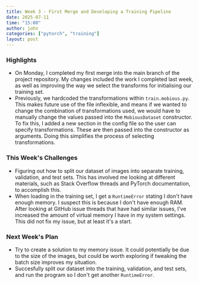 ```yaml
---
title: Week 3 - First Merge and Developing a Training Pipeline
date: 2025-07-11
time: "15:00"
author: john
categories: ["pytorch", "training"]
layout: post
---
```


### Highlights

- On Monday, I completed my first merge into the main branch of the project repository. My changes included the work I completed last week, as well as improving the way we select the transforms for initialising our training set.
- Previously, we hardcoded the transformations within `train.mobious.py`. This makes future use of the file inflexible, and means if we wanted to change the combination of transformations used, we would have to manually change the values passed into the `MobiousDataset` constructor. To fix this, I added a new section in the config file so the user can specify transformations. These are then passed into the constructor as arguments. Doing this simplifies the process of selecting transformations.

### This Week's Challenges

- Figuring out how to split our dataset of images into separate training, validation, and test sets. This has involved me looking at different materials, such as Stack Overflow threads and PyTorch documentation, to accomplish this.
- When loading in the training set, I get a `RuntimeError` stating I don't have enough memory. I suspect this is because I don't have enough RAM. After looking at GitHub issue threads that have had similar issues, I've increased the amount of virtual memory I have in my system settings. This did not fix my issue, but at least it's a start.

### Next Week's Plan
- Try to create a solution to my memory issue. It could potentially be due to the size of the images, but could be worth exploring if tweaking the batch size improves my situation.
- Succesfully split our dataset into the training, validation, and test sets, and run the program so I don't get another `RuntimeError`.
